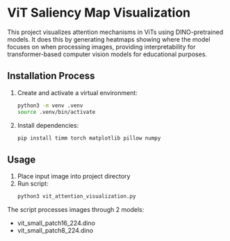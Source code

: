 # ViT Saliency Map Visualization
This project visualizes attention mechanisms in ViTs using DINO-pretrained models. It does this by generating heatmaps showing where the model focuses on when processing images, providing interpretability for transformer-based computer vision models for educational purposes.

## Installation Process

1. Create and activate a virtual environment:
   ```bash
   python3 -m venv .venv
   source .venv/bin/activate
   ```
2. Install dependencies:
    ```bash
    pip install timm torch matplotlib pillow numpy
    ```

## Usage
1. Place input image into project directory
2. Run script: 
    ```bash
    python3 vit_attention_visualization.py
    ```
The script processes images through 2 models:
- vit_small_patch16_224.dino
- vit_small_patch8_224.dino